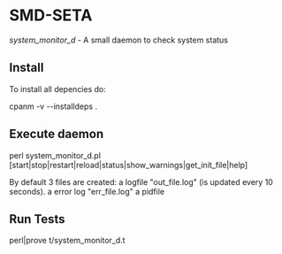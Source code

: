 SMD-SETA
========

*system_monitor_d* - A small daemon to check system status

Install
-------

To install all depencies do:

cpanm -v --installdeps .

Execute daemon
--------------

perl system_monitor_d.pl [start|stop|restart|reload|status|show_warnings|get_init_file|help]

By default 3 files are created:
    a logfile "out_file.log" (is updated every 10 seconds).
    a error log "err_file.log"
    a pidfile

Run Tests
---------

perl|prove t/system_monitor_d.t
